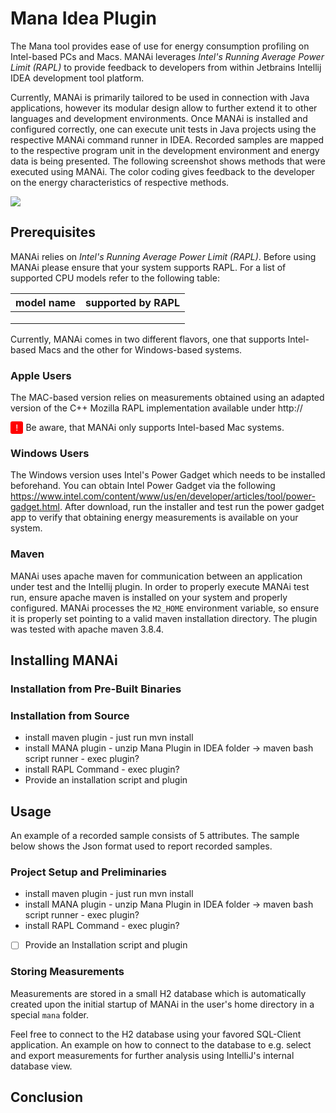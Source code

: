 # Mana Idea Plugin
The Mana tool provides ease of use for energy consumption profiling on Intel-based PCs and Macs. 
MANAi leverages *Intel's Running Average Power Limit (RAPL)* to provide feedback to developers 
from within Jetbrains Intellij IDEA development tool platform. 

Currently, MANAi is primarily tailored to be used in connection with Java applications, 
however its modular design allow to further extend it to other languages and development environments.
Once MANAi is installed and configured correctly, one can execute unit tests in Java projects 
using the respective MANAi command runner in IDEA. Recorded samples are mapped to the respective 
program unit in the development environment and 
energy data is being presented. The following screenshot shows methods that were 
executed using MANAi. The color coding gives feedback to the developer on the energy characteristics 
of respective methods.

![](doc/method_attributed.png)

## Prerequisites
MANAi relies on *Intel's Running Average Power Limit (RAPL)*. Before using MANAi
please ensure that your system supports RAPL. For a list of supported 
CPU models refer to the following table:

| model name  | supported by RAPL  |
| --- | --- |
|   |   |
|   |   |
|   |   |

Currently, MANAi comes in two different flavors, one that supports Intel-based
Macs and the other for Windows-based systems. 

### Apple Users
The MAC-based version relies on
measurements obtained using an adapted version of the C++ Mozilla RAPL implementation 
available under http://

<span style="border-radius: 3px;background-color:red; padding:2px 6px 2px 6px;color:#FFF;font-family: Panic Sans, Consolas, monospace;">!</span> Be aware, that MANAi only supports Intel-based Mac systems.

### Windows Users
The Windows version uses Intel's Power Gadget which needs to be 
installed beforehand. You can obtain Intel Power Gadget via the following
https://www.intel.com/content/www/us/en/developer/articles/tool/power-gadget.html. 
After download, run the installer and test run the power gadget app
to verify that obtaining energy measurements is available on your system.

### Maven 
MANAi uses apache maven for communication between an application under test 
and the Intellij plugin. In order to properly execute MANAi test run, ensure
apache maven is installed on your system and properly configured. MANAi processes
the `M2_HOME` environment variable, so ensure it is properly set pointing 
to a valid maven installation directory. The plugin was tested with apache maven 3.8.4. 

## Installing MANAi
### Installation from Pre-Built Binaries
### Installation from Source
- install maven plugin - just run mvn install
- install MANA plugin - unzip Mana Plugin in IDEA folder → maven bash script runner - exec plugin?
- install RAPL Command - exec plugin?
- Provide an installation script and plugin

## Usage
An example of a recorded sample consists of 5 attributes. 
The sample below shows the Json format used to report recorded samples.

### Project Setup and Preliminaries
- install maven plugin - just run mvn install
- install MANA plugin - unzip Mana Plugin in IDEA folder → maven bash script runner - exec plugin?
- install RAPL Command - exec plugin?
- [ ]  Provide an Installation script and plugin

### Storing Measurements
Measurements are stored in a small H2 database which is automatically created upon the
initial startup of MANAi in the user's home directory in a special `mana` folder.

Feel free to connect to the H2 database using your favored SQL-Client application. An example
on how to connect to the database to e.g. select and export measurements for further analysis
using IntelliJ's internal database view.

## Conclusion
